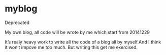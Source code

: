 myblog
======
Deprecated

My own blog, all code will be wrote by me which start from 20141229

It’s realy heavy work to write all the code of a blog all by myself.And I think it won’t impove me too much.
But writing this get me exercised.
